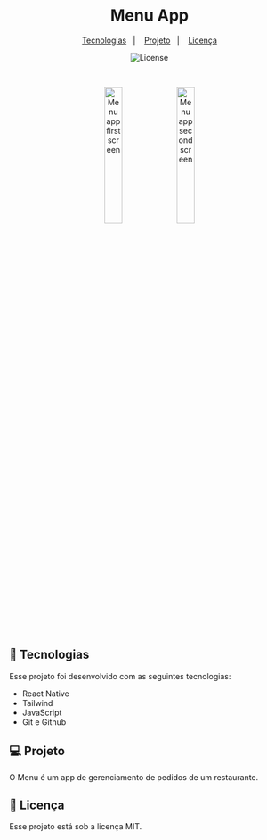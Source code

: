 <h1 align="center"> Menu App </h1>

<p align="center">
  <a href="#-tecnologias">Tecnologias</a>&nbsp;&nbsp;&nbsp;|&nbsp;&nbsp;&nbsp;
  <a href="#-projeto">Projeto</a>&nbsp;&nbsp;&nbsp;|&nbsp;&nbsp;&nbsp;
  <a href="#memo-licença">Licença</a>
</p>

<p align="center">
  <img alt="License" src="https://img.shields.io/static/v1?label=license&message=MIT&color=49AA26&labelColor=000000">
</p>

<br>

<p align="center">
  <img alt="Menu app first screen" src="https://github.com/JSertoli/Menu-App/assets/122844779/5dbd02da-2975-4889-b542-8d8534c4d5b0" width="25%">
  <img alt="Menu app second screen" src="https://github.com/JSertoli/Menu-App/assets/122844779/8efd53c5-6136-4eba-9139-55fc3ac70146" width="25%">
</p>

## 🚀 Tecnologias

Esse projeto foi desenvolvido com as seguintes tecnologias:

- React Native
- Tailwind
- JavaScript
- Git e Github

## 💻 Projeto

O Menu é um app de gerenciamento de pedidos de um restaurante.


## :memo: Licença

Esse projeto está sob a licença MIT.
